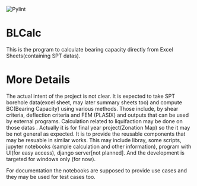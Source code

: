 ![Pylint](https://github.com/rupakbajgain/BLCalc/workflows/Pylint/badge.svg)


BLCalc
==========
This is the program to calculate bearing capacity directly from Excel Sheets(containing SPT datas).

More Details
==========
The actual intent of the project is not clear. It is expected to take SPT borehole data(excel sheet, may later summary sheets too) and compute BC(Bearing Capacity) using various methods. Those include, by shear criteria, deflection criteria and FEM (PLASIX) and outputs that can be used by external programs. Calculation related to liquifaction may be done on those datas . Actually it is for final year project(Zonation Map) so the it may be not general as expected. It is to provide the reusable components that may be resuable in similar works. This may include libray, some scripts, jupyter notebooks (sample calculation and other information), program with UI(for easy access), django server[not planned]. And the development is targeted for windows only (for now).

For documentation the notebooks are supposed to provide use cases and they may be used for test cases too.
